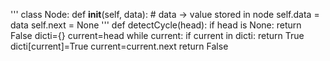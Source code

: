 '''
class Node:
    def __init__(self, data):   # data -> value stored in node
        self.data = data
        self.next = None
'''
def detectCycle(head):
    if head is None:
        return False
    dicti={}
    current=head
    while current:
        if current in dicti:
            return True
        dicti[current]=True
        current=current.next
    return False
